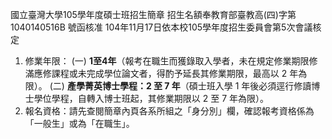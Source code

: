 國立臺灣大學105學年度碩士班招生簡章 
			招生名額奉教育部臺教高(四)字第1040140516B 號函核准
			104年11月17日依本校105學年度招生委員會第5次會議核定 
1. 修業年限：
	(一) **1至4年**（報考在職生而獲錄取入學者，未在規定修業期限修滿應修課程或未完成學位論文者，得酌予延長其修業期限，最高以 2 年為限）。
	(二) **產學菁英博士學程：2 至 7 年**（碩士班入學 1 年後必須逕行修讀博士學位學程，自轉入博士班起，其修業期限以 2 至 7 年為限）。
2.  報名資格：請先查閱簡章內頁各系所組之「身分別」欄，確認報考資格係為「一般生」或為「在職生」。 

